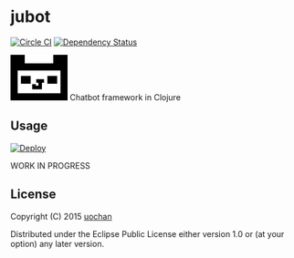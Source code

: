 # jubot
[![Circle CI](https://circleci.com/gh/liquidz/jubot.svg?style=svg)](https://circleci.com/gh/liquidz/jubot) [![Dependency Status](https://www.versioneye.com/user/projects/54ca4610de7924f81a0000dc/badge.svg?style=flat)](https://www.versioneye.com/user/projects/54ca4610de7924f81a0000dc)

![jubot](resources/jubot.png)
Chatbot framework in Clojure

## Usage

[![Deploy](https://www.herokucdn.com/deploy/button.png)](https://heroku.com/deploy?template=https://github.com/liquidz/jubot-sample)

WORK IN PROGRESS

## License

Copyright (C) 2015 [uochan](http://twitter.com/uochan)

Distributed under the Eclipse Public License either version 1.0 or (at
your option) any later version.
